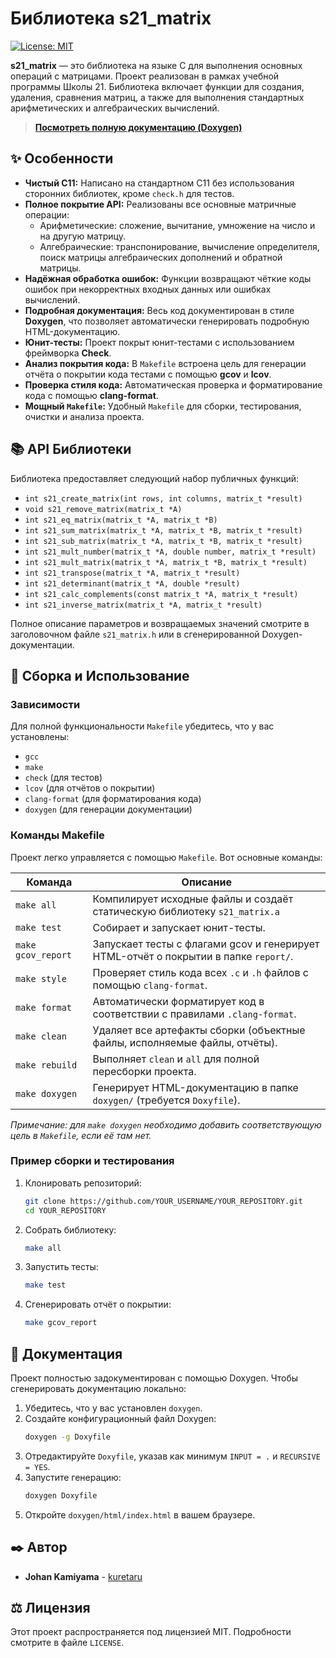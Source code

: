# Библиотека s21_matrix

[![License: MIT](https://img.shields.io/badge/License-MIT-yellow.svg)](https://opensource.org/licenses/MIT)

**s21_matrix** — это библиотека на языке C для выполнения основных операций с матрицами. Проект реализован в рамках учебной программы Школы 21. Библиотека включает функции для создания, удаления, сравнения матриц, а также для выполнения стандартных арифметических и алгебраических вычислений.

> **[Посмотреть полную документацию (Doxygen)](https://Klaterrr.github.io/s21_matrix/)**

## ✨ Особенности

- **Чистый C11:** Написано на стандартном C11 без использования сторонних библиотек, кроме `check.h` для тестов.
- **Полное покрытие API:** Реализованы все основные матричные операции:
  - Арифметические: сложение, вычитание, умножение на число и на другую матрицу.
  - Алгебраические: транспонирование, вычисление определителя, поиск матрицы алгебраических дополнений и обратной матрицы.
- **Надёжная обработка ошибок:** Функции возвращают чёткие коды ошибок при некорректных входных данных или ошибках вычислений.
- **Подробная документация:** Весь код документирован в стиле **Doxygen**, что позволяет автоматически генерировать подробную HTML-документацию.
- **Юнит-тесты:** Проект покрыт юнит-тестами с использованием фреймворка **Check**.
- **Анализ покрытия кода:** В `Makefile` встроена цель для генерации отчёта о покрытии кода тестами с помощью **gcov** и **lcov**.
- **Проверка стиля кода:** Автоматическая проверка и форматирование кода с помощью **clang-format**.
- **Мощный `Makefile`:** Удобный `Makefile` для сборки, тестирования, очистки и анализа проекта.

## 📚 API Библиотеки

Библиотека предоставляет следующий набор публичных функций:

- `int s21_create_matrix(int rows, int columns, matrix_t *result)`
- `void s21_remove_matrix(matrix_t *A)`
- `int s21_eq_matrix(matrix_t *A, matrix_t *B)`
- `int s21_sum_matrix(matrix_t *A, matrix_t *B, matrix_t *result)`
- `int s21_sub_matrix(matrix_t *A, matrix_t *B, matrix_t *result)`
- `int s21_mult_number(matrix_t *A, double number, matrix_t *result)`
- `int s21_mult_matrix(matrix_t *A, matrix_t *B, matrix_t *result)`
- `int s21_transpose(matrix_t *A, matrix_t *result)`
- `int s21_determinant(matrix_t *A, double *result)`
- `int s21_calc_complements(const matrix_t *A, matrix_t *result)`
- `int s21_inverse_matrix(matrix_t *A, matrix_t *result)`

Полное описание параметров и возвращаемых значений смотрите в заголовочном файле `s21_matrix.h` или в сгенерированной Doxygen-документации.

## 🚀 Сборка и Использование

### Зависимости
Для полной функциональности `Makefile` убедитесь, что у вас установлены:
- `gcc`
- `make`
- `check` (для тестов)
- `lcov` (для отчётов о покрытии)
- `clang-format` (для форматирования кода)
- `doxygen` (для генерации документации)

### Команды Makefile

Проект легко управляется с помощью `Makefile`. Вот основные команды:

| Команда           | Описание                                                                  |
|-------------------|---------------------------------------------------------------------------|
| `make all`        | Компилирует исходные файлы и создаёт статическую библиотеку `s21_matrix.a` |
| `make test`       | Собирает и запускает юнит-тесты.                                          |
| `make gcov_report`| Запускает тесты с флагами gcov и генерирует HTML-отчёт о покрытии в папке `report/`. |
| `make style`      | Проверяет стиль кода всех `.c` и `.h` файлов с помощью `clang-format`.     |
| `make format`     | Автоматически форматирует код в соответствии с правилами `.clang-format`.  |
| `make clean`      | Удаляет все артефакты сборки (объектные файлы, исполняемые файлы, отчёты). |
| `make rebuild`    | Выполняет `clean` и `all` для полной пересборки проекта.                  |
| `make doxygen`    | Генерирует HTML-документацию в папке `doxygen/` (требуется `Doxyfile`).     |

*Примечание: для `make doxygen` необходимо добавить соответствующую цель в `Makefile`, если её там нет.*

### Пример сборки и тестирования

1. Клонировать репозиторий:
   ```bash
   git clone https://github.com/YOUR_USERNAME/YOUR_REPOSITORY.git
   cd YOUR_REPOSITORY
   ```
2. Собрать библиотеку:
   ```bash
   make all
   ```
3. Запустить тесты:
   ```bash
   make test
   ```
4. Сгенерировать отчёт о покрытии:
   ```bash
   make gcov_report
   ```

## 📄 Документация

Проект полностью задокументирован с помощью Doxygen. Чтобы сгенерировать документацию локально:

1.  Убедитесь, что у вас установлен `doxygen`.
2.  Создайте конфигурационный файл Doxygen:
    ```bash
    doxygen -g Doxyfile
    ```
3.  Отредактируйте `Doxyfile`, указав как минимум `INPUT = .` и `RECURSIVE = YES`.
4.  Запустите генерацию:
    ```bash
    doxygen Doxyfile
    ```
5.  Откройте `doxygen/html/index.html` в вашем браузере.

## ✒️ Автор

*   **Johan Kamiyama** - [kuretaru](https://github.com/kuretaru)

## ⚖️ Лицензия

Этот проект распространяется под лицензией MIT. Подробности смотрите в файле `LICENSE`.
